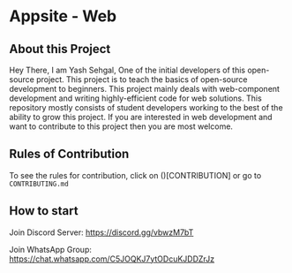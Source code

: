 # Appsite - Web

## About this Project

Hey There, I am Yash Sehgal, One of the initial developers of this open-source project. This project is to teach the basics of open-source development to beginners.
This project mainly deals with web-component development and writing highly-efficient code for web solutions. This repository mostly consists of student developers working to the best of the ability to grow this project. If you are interested in web development and want to contribute to this project then you are most welcome.

## Rules of Contribution

To see the rules for contribution, click on ()[CONTRIBUTION] or go to ```CONTRIBUTING.md```

## How to start

Join Discord Server:  https://discord.gg/vbwzM7bT

Join WhatsApp Group:  https://chat.whatsapp.com/C5JOQKJ7ytODcuKJDDZrJz
